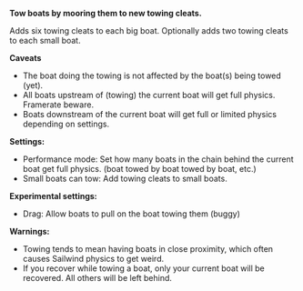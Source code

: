 ﻿**Tow boats by mooring them to new towing cleats.**

Adds six towing cleats to each big boat.
Optionally adds two towing cleats to each small boat.

**Caveats**
- The boat doing the towing is not affected by the boat(s) being towed (yet).
- All boats upstream of (towing) the current boat will get full physics. Framerate beware.
- Boats downstream of the current boat will get full or limited physics depending on settings.

**Settings:**
- Performance mode: Set how many boats in the chain behind the current boat get full physics. (boat towed by boat towed by boat, etc.)
- Small boats can tow: Add towing cleats to small boats.

**Experimental settings:**
- Drag: Allow boats to pull on the boat towing them (buggy)

**Warnings:**
- Towing tends to mean having boats in close proximity, which often causes Sailwind physics to get weird.
- If you recover while towing a boat, only your current boat will be recovered. All others will be left behind.

